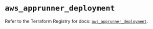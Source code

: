 # `aws_apprunner_deployment`

Refer to the Terraform Registry for docs: [`aws_apprunner_deployment`](https://registry.terraform.io/providers/hashicorp/aws/5.64.0/docs/resources/apprunner_deployment).
